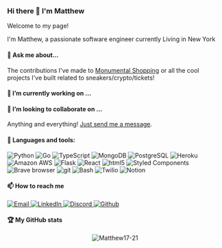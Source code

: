 ### Hi there 👋 I'm Matthew
Welcome to my page!

I'm Matthew, a passionate software engineer currently Living in New York

<!-- TODO add a little `About Me` description here -->

#### 💬 Ask me about...
The contributions I've made to [Monumental Shopping](https://github.com/Monumental-Shopping) or all the cool projects I've built related to sneakers/crypto/tickets!


#### 🔭 I’m currently working on ...
#### 👯 I’m looking to collaborate on ...
Anything and everything! [Just send me a message](#📫-how-to-reach-me).
#### 📝 Languages and tools:
<p>
    <img alt="Python" src="https://img.shields.io/badge/Python-3776AB?style=for-the-badge&logo=python&logoColor=white" />
    <img alt="Go" src="https://img.shields.io/badge/Go-00ADD8?style=for-the-badge&logo=go&logoColor=white"/>
    <img alt="TypeScript" src="https://img.shields.io/badge/-TypeScript-007ACC?style=for-the-badge&logo=typescript&logoColor=white"/>
    <img alt="MongoDB" src="https://img.shields.io/badge/-MongoDB-13aa52?style=for-the-badge&logo=mongodb&logoColor=white" />
    <img alt="PostgreSQL" src="https://img.shields.io/badge/PostgreSQL-316192?style=for-the-badge&logo=postgresql&logoColor=white"/>
    <img alt="Heroku" src="https://img.shields.io/badge/-Heroku-430098?style=for-the-badge&logo=heroku&logoColor=white" />
    <img alt="Amazon AWS" src="https://img.shields.io/badge/Amazon_AWS-232F3E?style=for-the-badge&logo=amazon-aws&logoColor=white"/>
    <img alt="Flask" src="https://img.shields.io/badge/Flask-000000?style=for-the-badge&logo=flask&logoColor=white"/>
    <img alt="React" src="https://img.shields.io/badge/React-20232A?style=for-the-badge&logo=react&logoColor=61DAFB"/>
    <img alt="html5" src="https://img.shields.io/badge/-HTML5-E34F26?style=for-the-badge&logo=html5&logoColor=white" />
    <img alt="Styled Components" src="https://img.shields.io/badge/-Styled_Components-db7092?style=for-the-badge&logo=styled-components&logoColor=white"/>
    <img alt="Brave browser" src="https://img.shields.io/badge/-Brave_Browser-FB542B?style=for-the-badge&logo=brave&logoColor=white" />
    <img alt="git" src="https://img.shields.io/badge/-Git-F05032?style=for-the-badge&logo=git&logoColor=white" />
    <img alt="Bash" src="https://img.shields.io/badge/GNU%20Bash-4EAA25?style=for-the-badge&logo=GNU%20Bash&logoColor=white"/>
    <img alt="Twilio" src="https://img.shields.io/badge/Twilio-F22F46?style=for-the-badge&logo=Twilio&logoColor=white"/>
    <img alt="Notion" src="https://img.shields.io/badge/Notion-000000?style=for-the-badge&logo=notion&logoColor=white"/>
</p>

#### 📫 How to reach me
<p>
  <a href="mailto:career.matthewlugo@gmail.com" target="_blank">
    <img alt="Email" src="https://img.shields.io/badge/Gmail-D14836?style=for-the-badge&logo=gmail&logoColor=white" />
  </a>
    <a href="https://www.linkedin.com/in/matthew-lugo-4b2437264" target="_blank">
    <img alt="LinkedIn" src="https://img.shields.io/badge/linkedin-%230077B5.svg?&style=for-the-badge&logo=linkedin&logoColor=white" />
  </a>
    <a href="https://discord.gg/FRMfwH9sWX" target="_blank">
    <img alt="Discord" src="https://img.shields.io/badge/Discord-7289DA?style=for-the-badge&logo=discord&logoColor=white" />
  </a>
  <a href="https://github.com/Matthew17-21" target="_blank">
    <img alt="Github" src="https://img.shields.io/badge/GitHub-%2312100E.svg?&style=for-the-badge&logo=Github&logoColor=white" />
  </a>
</p>


#### 🏆 My GitHub stats
<p align="center"> <img src="https://github-readme-stats.vercel.app/api?username=Matthew17-21&show_icons=true&theme=gotham" alt="Matthew17-21" />
